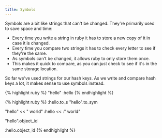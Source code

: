 ```yaml
---
title: Symbols
---
```


Symbols are a bit like strings that can't be changed. They're primarily used to save space and time:

* Every time you write a string in ruby it has to store a new copy of it in case it is changed.
* Every time you compare two strings it has to check every letter to see if they're the same.
* As symbols can't be changed, it allows ruby to only store them once.
* This makes it quick to compare, as you can just check to see if it's in the same storage location.

So far we've used strings for our hash keys. As we write and compare hash keys a lot, it makes sense to use symbols instead.

{% highlight ruby %}
"hello"
:hello
{% endhighlight %}

{% highlight ruby %}
:hello.to_s
"hello".to_sym


"hello" << " world"
:hello << :" world"

"hello".object_id

:hello.object_id
{% endhighlight %}